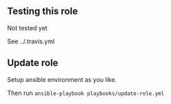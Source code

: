 
Testing this role
-----------------

Not tested yet

See ../.travis.yml

Update role
-----------

Setup ansible environment as you like.

Then run `ansible-playbook playbooks/update-role.yml`
